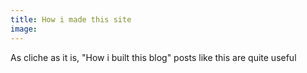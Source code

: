 ```yaml
---
title: How i made this site
image:
---
```


As cliche as it is, "How i built this blog" posts like this are quite useful
